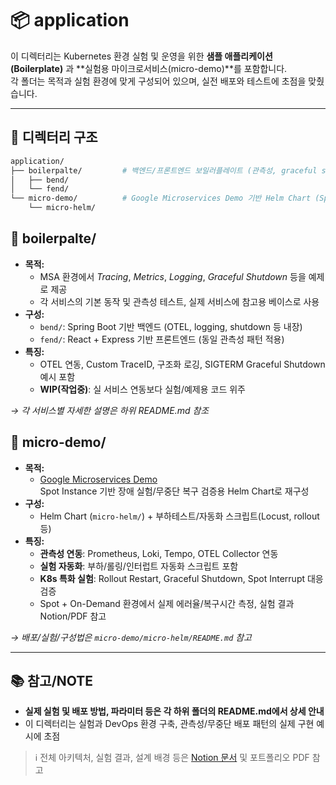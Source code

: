 # 📦 application

이 디렉터리는 Kubernetes 환경 실험 및 운영을 위한 **샘플 애플리케이션(Boilerplate)** 과 **실험용 마이크로서비스(micro-demo)**를 포함합니다.  
각 폴더는 목적과 실험 환경에 맞게 구성되어 있으며, 실전 배포와 테스트에 초점을 맞췄습니다.

---

## 📁 디렉터리 구조
```bash
application/
├── boilerpalte/         # 백엔드/프론트엔드 보일러플레이트 (관측성, graceful shutdown 등 내장)
│   ├── bend/
│   └── fend/
└── micro-demo/          # Google Microservices Demo 기반 Helm Chart (Spot 실험 특화)
    └── micro-helm/
```

## 🧩 boilerpalte/

- **목적:**  
  - MSA 환경에서 *Tracing*, *Metrics*, *Logging*, *Graceful Shutdown* 등을 예제로 제공  
  - 각 서비스의 기본 동작 및 관측성 테스트, 실제 서비스에 참고용 베이스로 사용  
- **구성:**  
  - `bend/`: Spring Boot 기반 백엔드 (OTEL, logging, shutdown 등 내장)  
  - `fend/`: React + Express 기반 프론트엔드 (동일 관측성 패턴 적용)
- **특징:**  
  - OTEL 연동, Custom TraceID, 구조화 로깅, SIGTERM Graceful Shutdown 예시 포함  
  - **WIP(작업중)**: 실 서비스 연동보다 실험/예제용 코드 위주

*→ 각 서비스별 자세한 설명은 하위 README.md 참조*



## 🧩 micro-demo/

- **목적:**  
  - [Google Microservices Demo](https://github.com/GoogleCloudPlatform/microservices-demo)  
    Spot Instance 기반 장애 실험/무중단 복구 검증용 Helm Chart로 재구성  
- **구성:**  
  - Helm Chart (`micro-helm/`) + 부하테스트/자동화 스크립트(Locust, rollout 등)  
- **특징:**  
  - **관측성 연동**: Prometheus, Loki, Tempo, OTEL Collector 연동  
  - **실험 자동화**: 부하/롤링/인터럽트 자동화 스크립트 포함  
  - **K8s 특화 실험**: Rollout Restart, Graceful Shutdown, Spot Interrupt 대응 검증  
  - Spot + On-Demand 환경에서 실제 에러율/복구시간 측정, 실험 결과 Notion/PDF 참고

*→ 배포/실험/구성법은 `micro-demo/micro-helm/README.md` 참고*

---

## 📚 참고/NOTE

- **실제 실험 및 배포 방법, 파라미터 등은 각 하위 폴더의 README.md에서 상세 안내**
- 이 디렉터리는 실험과 DevOps 환경 구축, 관측성/무중단 배포 패턴의 실제 구현 예시에 초점

> ℹ️ 전체 아키텍처, 실험 결과, 설계 배경 등은 [Notion 문서](https://jongone.notion.site/Spot-Friendly-Architecture-1eeed8530d818053b1e8c08b75ed04ca?pvs=74) 및 포트폴리오 PDF 참고
